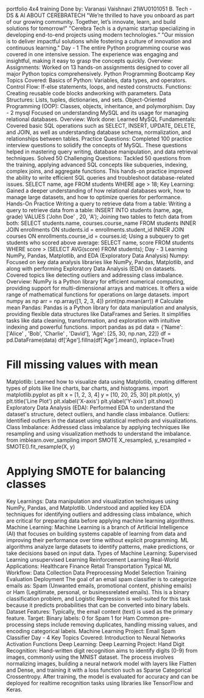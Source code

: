 portfolio
4x4 training
Done by:
Varanasi Vaishnavi
21WU0101051
B. Tech - DS & AI
ABOUT
CEREBRATECH
"We’re thrilled to have you onboard as
part of our growing community.
Together, let’s innovate, learn, and build
solutions for tomorrow!"
"Cerebra Tech is a dynamic startup
specializing in developing end-to-end
projects using modern technologies.“
"Our mission is to deliver impactful
solutions while fostering a culture of
innovation and continuous learning."
Day - 1
The entire Python programming course was
covered in one intensive session. The
experience was engaging and insightful,
making it easy to grasp the concepts quickly.
Overview:
Assignments: Worked on 13 hands-on
assignments designed to cover all major
Python topics comprehensively.
Python Programming Bootcamp
Key Topics Covered:
Basics of Python: Variables, data types, and
operators.
Control Flow: If-else statements, loops, and
nested constructs.
Functions: Creating reusable code blocks andworking with parameters.
Data Structures: Lists, tuples, dictionaries,
and sets.
Object-Oriented Programming (OOP):
Classes, objects, inheritance, and
polymorphism.
Day - 2
mysql
Focused on understanding MySQL and its
usage for managing relational databases.
Overview:
Work done:
Learned MySQL Fundamentals: Covered
basic SQL operations such as SELECT,
INSERT, UPDATE, DELETE, and JOIN, as well
as understanding database schema,
normalization, and relationships between
tables.
Practice Questions: Completed 100 practice
interview questions to solidify the concepts
of MySQL. These questions helped in
mastering query writing, database
manipulation, and data retrieval techniques.
Solved 50 Challenging Questions: Tackled 50
questions from the training, applying
advanced SQL concepts like subqueries,
indexing, complex joins, and aggregate
functions. This hands-on practice improved
the ability to write efficient SQL queries and
troubleshoot database-related issues.
SELECT name, age FROM students WHERE age > 18;
Key Learning: Gained a deeper understanding
of how relational databases work, how to
manage large datasets, and how to optimize
queries for performance.
Hands-On Practice
Writing a query to retrieve data from a table:
Writing a query to retrieve data from a table:
INSERT INTO students (name, age, grade) VALUES ('John
Doe'
, 20,
'A');
Joining two tables to fetch data from both:
SELECT students.name, courses.course_name FROM students
INNER JOIN enrollments ON students.id =
enrollments.student_id INNER JOIN courses ON
enrollments.course_id = courses.id;
Using a subquery to get students who scored
above average:
SELECT name, score FROM students
WHERE score > (SELECT AVG(score) FROM students);
Day - 3
Learning NumPy, Pandas,
Matplotlib, and EDA
(Exploratory Data Analysis)
Numpy:
Focused on key data analysis libraries like
NumPy, Pandas, Matplotlib, and along with
performing Exploratory Data Analysis (EDA)
on datasets. Covered topics like detecting
outliers and addressing class imbalance.
Overview:
NumPy is a Python library for efficient
numerical computing, providing support for
multi-dimensional arrays and matrices. It
offers a wide range of mathematical
functions for operations on large datasets.
import numpy as np arr = np.array([1, 2, 3, 4])
print(np.mean(arr)) # Calculate mean
Pandas:
Pandas is a Python library for data
manipulation and analysis, providing flexible
data structures like DataFrames and Series.
It simplifies tasks like data cleaning,
transformation, and exploration with
intuitive indexing and powerful functions.
import pandas as pd
data = {'Name': ['Alice'
,
'Bob', 'Charlie'
, 'David'], 'Age':
[25, 30, np.nan, 22]}
df = pd.DataFrame(data)
df['Age'].fillna(df['Age'].mean(), inplace=True)
# Fill missing values with mean
Matplotlib:
Learned how to visualize data using
Matplotlib, creating different types of plots
like line charts, bar charts, and histograms.
import matplotlib.pyplot as plt
x = [1, 2, 3, 4]
y = [10, 20, 25, 30]
plt.plot(x, y)
plt.title('Line Plot')
plt.xlabel('X-axis')
plt.ylabel('Y-axis')
plt.show()
Exploratory Data Analysis
(EDA):
Performed EDA to understand the dataset's
structure, detect outliers, and handle class
imbalance.
Outliers: Identified outliers in the dataset
using statistical methods and visualizations.
Class Imbalance: Addressed class imbalance
by applying techniques like resampling and
using visualization methods to understand
the imbalance.
from imblearn.over_sampling import SMOTE
X_resampled, y_resampled = SMOTE().fit_resample(X,
y)
# Applying SMOTE for balancing classes
Key Learnings:
Data manipulation and visualization
techniques using NumPy, Pandas, and
Matplotlib.
Understood and applied key EDA
techniques for identifying outliers and
addressing class imbalance, which are
critical for preparing data before applying
machine learning algorithms.
Machine Learning:
Machine Learning is a branch of Artificial
Intelligence (AI) that focuses on building
systems capable of learning from data and
improving their performance over time
without explicit programming. ML
algorithms analyze large datasets to
identify patterns, make predictions, or take
decisions based on input data.
Types of Machine Learning:
Supervised Learning
unsupervised Learning
Reinforcement Learning
Real-World Applications:
Healthcare
Finance
Retail
Transportation
Typical ML Workflow:
Data Collection
Data Preprocessing
Model Selection
Training
Evaluation
Deployment
The goal of an email spam classifier is to
categorize emails as:
Spam (Unwanted emails, promotional
content, phishing emails) or
Ham (Legitimate, personal, or businessrelated emails).
This is a binary classification problem, and
Logistic Regression is well-suited for this
task because it predicts probabilities that
can be converted into binary labels.
Dataset
Features: Typically, the email content (text)
is used as the primary feature.
Target: Binary labels:
0 for Spam
1 for Ham
Common pre-processing steps include
removing duplicates, handling missing
values, and encoding categorical labels.
Machine Learning Project:
Email Spam Classifier
Day - 4
Key Topics Covered:
Introduction to Neural Networks
Activation Functions
Deep Learning:
Deep Learning Project:
Hand Digit Recognition:
Hand-written digit recognition aims to
identify digits (0-9) from images,
commonly using the MNIST dataset.
The process involves normalizing images,
building a neural network model with
layers like Flatten and Dense, and
training it with a loss function such as
Sparse Categorical Crossentropy.
After training, the model is evaluated for
accuracy and can be deployed for realtime recognition tasks using libraries like
TensorFlow and Keras.
